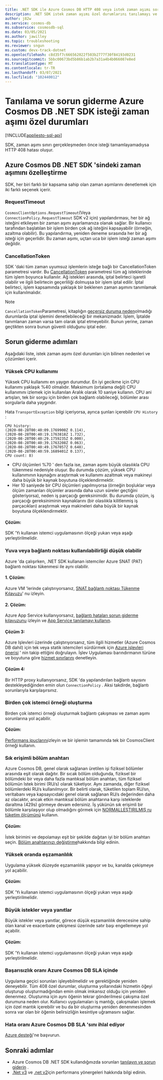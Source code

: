 ```yaml
---
title: .NET SDK ile Azure Cosmos DB HTTP 408 veya istek zaman aşımı sorunlarını giderme
description: .NET SDK istek zaman aşımı özel durumlarını tanılamayı ve gidermeyi öğrenin.
author: j82w
ms.service: cosmos-db
ms.subservice: cosmosdb-sql
ms.date: 03/05/2021
ms.author: jawilley
ms.topic: troubleshooting
ms.reviewer: sngun
ms.custom: devx-track-dotnet
ms.openlocfilehash: c8d35f7c666562022f503b2777f30f84193d0231
ms.sourcegitcommit: 5bbc00673bd5b86b1ab2b7a31a4b4b066087e8ed
ms.translationtype: MT
ms.contentlocale: tr-TR
ms.lasthandoff: 03/07/2021
ms.locfileid: "102440012"
---
```

# <a name="diagnose-and-troubleshoot-azure-cosmos-db-net-sdk-request-timeout-exceptions"></a>Tanılama ve sorun giderme Azure Cosmos DB .NET SDK isteği zaman aşımı özel durumları
[!INCLUDE[appliesto-sql-api](includes/appliesto-sql-api.md)]

SDK, zaman aşımı sınırı gerçekleşmeden önce isteği tamamlayamadıysa HTTP 408 hatası oluşur.

## <a name="customize-the-timeout-on-the-azure-cosmos-db-net-sdk"></a>Azure Cosmos DB .NET SDK 'sindeki zaman aşımını özelleştirme

SDK, her biri farklı bir kapsama sahip olan zaman aşımlarını denetlemek için iki farklı seçenek içerir.

### <a name="requesttimeout"></a>RequestTimeout

`CosmosClientOptions.RequestTimeout`(Veya `ConnectionPolicy.RequestTimeout` SDK v2 için) yapılandırması, her bir ağ isteğini etkileyen bir zaman aşımı ayarlamanıza olanak sağlar. Bir kullanıcı tarafından başlatılan bir işlem birden çok ağ isteğini kapsayabilir (örneğin, azaltma olabilir). Bu yapılandırma, yeniden deneme sırasında her bir ağ isteği için geçerlidir. Bu zaman aşımı, uçtan uca bir işlem isteği zaman aşımı değildir.

### <a name="cancellationtoken"></a>CancellationToken

SDK 'daki tüm zaman uyumsuz işlemlerin isteğe bağlı bir CancellationToken parametresi vardır. Bu [CancellationToken](/dotnet/standard/threading/how-to-listen-for-cancellation-requests-by-polling) parametresi tüm ağ isteklerinde tüm işlem boyunca kullanılır. Ağ istekleri arasında, iptal belirteci işaretli olabilir ve ilgili belirtecin geçerliliği dolmuşsa bir işlem iptal edilir. İptal belirteci, işlem kapsamında yaklaşık bir beklenen zaman aşımını tanımlamak için kullanılmalıdır.

> [!NOTE]
> `CancellationToken`Parametresi, kitaplığın [geçersiz duruma neden](https://devblogs.microsoft.com/premier-developer/recommended-patterns-for-cancellationtoken/)olmadığı durumlarda iptal işlemini denetlebileceği bir mekanizmadır. İşlem, İptalde tanımlanan zaman varsa tam olarak iptal etmeyebilir. Bunun yerine, zaman geçtikten sonra bunun güvenli olduğunu iptal eder.

## <a name="troubleshooting-steps"></a>Sorun giderme adımları
Aşağıdaki liste, istek zaman aşımı özel durumları için bilinen nedenleri ve çözümleri içerir.

### <a name="high-cpu-utilization"></a>Yüksek CPU kullanımı
Yüksek CPU kullanımı en yaygın durumdur. En iyi gecikme için CPU kullanımı yaklaşık %40 olmalıdır. Maksimum (ortalama değil) CPU kullanımını izlemek için kullanılan Aralık olarak 10 saniye kullanın. CPU ani artışları, tek bir sorgu için birden çok bağlantı olabileceği, bölümler arası sorgularla daha yaygındır.

Hata `TransportException` bilgi içeriyorsa, ayrıca şunları içerebilir `CPU History` :

```
CPU history: 
(2020-08-28T00:40:09.1769900Z 0.114), 
(2020-08-28T00:40:19.1763818Z 1.732), 
(2020-08-28T00:40:29.1759235Z 0.000), 
(2020-08-28T00:40:39.1763208Z 0.063), 
(2020-08-28T00:40:49.1767057Z 0.648), 
(2020-08-28T00:40:59.1689401Z 0.137), 
CPU count: 8)
```

* CPU ölçümleri %70 ' den fazla ise, zaman aşımı büyük olasılıkla CPU tükenmesi nedeniyle oluşur. Bu durumda çözüm, yüksek CPU kullanımının kaynağını araştırmak ve kullanımı azaltmak veya makineyi daha büyük bir kaynak boyutuna ölçeklendirmektir.
* Her 10 saniyede bir CPU ölçümleri yapılmıyorsa (örneğin boşluklar veya ölçüm zamanları ölçümler arasında daha uzun süreler geçtiğini gösteriyorsa), neden iş parçacığı gereksinimidir. Bu durumda çözüm, iş parçacığı gereksiniminin kaynaklarını (bir olasılıkla kilitlenmiş iş parçacıkları) araştırmak veya makineleri daha büyük bir kaynak boyutuna ölçeklendirmektir.

#### <a name="solution"></a>Çözüm:
SDK 'Yı kullanan istemci uygulamasının ölçeği yukarı veya aşağı yerleştirilmelidir.

### <a name="socket-or-port-availability-might-be-low"></a>Yuva veya bağlantı noktası kullanılabilirliği düşük olabilir
Azure 'da çalışırken, .NET SDK kullanan istemciler Azure SNAT (PAT) bağlantı noktası tükenmesi ile aynı olabilir.

#### <a name="solution-1"></a>1. Çözüm:
Azure VM 'lerinde çalıştırıyorsanız, [SNAT bağlantı noktası Tükenme Kılavuzu](troubleshoot-dot-net-sdk.md#snat)' nu izleyin.

#### <a name="solution-2"></a>2. Çözüm:
Azure App Service kullanıyorsanız, [bağlantı hataları sorun giderme kılavuzunu](../app-service/troubleshoot-intermittent-outbound-connection-errors.md#cause) izleyin ve [App Service tanılamayı kullanın](https://azure.github.io/AppService/2018/03/01/Deep-Dive-into-TCP-Connections-in-App-Service-Diagnostics.html).

#### <a name="solution-3"></a>Çözüm 3:
Azure Işlevleri üzerinde çalıştırıyorsanız, tüm ilgili hizmetler (Azure Cosmos DB dahil) için tek veya statik istemcileri sürdürmek için [Azure işlevleri önerisi](../azure-functions/manage-connections.md#static-clients) ' nin takip ettiğini doğrulayın. İşlev Uygulaması barındırmanın türüne ve boyutuna göre [hizmet sınırlarını](../azure-functions/functions-scale.md#service-limits) denetleyin.

#### <a name="solution-4"></a>Çözüm 4:
Bir HTTP proxy kullanıyorsanız, SDK 'da yapılandırılan bağlantı sayısını destekleyediğinden emin olun `ConnectionPolicy` . Aksi takdirde, bağlantı sorunlarıyla karşılaşırsınız.

### <a name="create-multiple-client-instances"></a>Birden çok istemci örneği oluşturma
Birden çok istemci örneği oluşturmak bağlantı çakışması ve zaman aşımı sorunlarına yol açabilir.

#### <a name="solution"></a>Çözüm:
[Performans ipuçlarını](performance-tips-dotnet-sdk-v3-sql.md#sdk-usage)izleyin ve bir işlemin tamamında tek bir CosmosClient örneği kullanın.

### <a name="hot-partition-key"></a>Sık erişimli bölüm anahtarı
Azure Cosmos DB, genel olarak sağlanan üretilen işi fiziksel bölümler arasında eşit olarak dağıtır. Bir sıcak bölüm olduğunda, fiziksel bir bölümdeki bir veya daha fazla mantıksal bölüm anahtarı, tüm fiziksel bölümün Istek birimi (RU/s) olarak tüketiyor. Aynı zamanda, diğer fiziksel bölümlerdeki RU/s kullanılmıyor. Bir belirti olarak, tüketilen toplam RU/sn, veritabanı veya kapsayıcıdaki genel olarak sağlanan RU/s değerinden daha az olacaktır, ancak etkin mantıksal bölüm anahtarına karşı isteklerde daraltma (429s) görmeye devam edersiniz. İş yükünün sık erişimli bir bölümle karşılaşıyor olup olmadığını görmek için [NORMALLEŞTIRILMIŞ ru tüketim ölçümünü](monitor-normalized-request-units.md) kullanın. 

#### <a name="solution"></a>Çözüm:
İstek birimini ve depolamayı eşit bir şekilde dağıtan iyi bir bölüm anahtarı seçin. [Bölüm anahtarınızı değiştirme](https://devblogs.microsoft.com/cosmosdb/how-to-change-your-partition-key/)hakkında bilgi edinin.

### <a name="high-degree-of-concurrency"></a>Yüksek oranda eşzamanlılık
Uygulama yüksek düzeyde eşzamanlılık yapıyor ve bu, kanalda çekişmeye yol açabilir.

#### <a name="solution"></a>Çözüm:
SDK 'Yı kullanan istemci uygulamasının ölçeği yukarı veya aşağı yerleştirilmelidir.

### <a name="large-requests-or-responses"></a>Büyük istekler veya yanıtlar
Büyük istekler veya yanıtlar, görece düşük eşzamanlılık derecesine sahip olan kanal ve exacerbate çekişmesi üzerinde satır başı engellemeye yol açabilir.

#### <a name="solution"></a>Çözüm:
SDK 'Yı kullanan istemci uygulamasının ölçeği yukarı veya aşağı yerleştirilmelidir.

### <a name="failure-rate-is-within-the-azure-cosmos-db-sla"></a>Başarısızlık oranı Azure Cosmos DB SLA içinde
Uygulama geçici sorunları işleyebilmelidir ve gerektiğinde yeniden deneyebilir. Tüm 408 özel durumlar, oluşturma yollarındaki hizmetin öğeyi oluşturup oluşturmadığından emin olmak imkansız olduğu için yeniden denenmez. Oluşturma için aynı öğenin tekrar gönderilmesi çakışma özel durumuna neden olur. Kullanıcı uygulamaları iş mantığı, çakışmaları işlemek için özel mantık içerebilir ve bu da bir oluşturma yeniden denenmesinden sonra var olan bir öğenin belirsizliğin kesintiye uğramasını sağlar.

### <a name="failure-rate-violates-the-azure-cosmos-db-sla"></a>Hata oranı Azure Cosmos DB SLA 'sını ihlal ediyor
[Azure desteği](https://aka.ms/azure-support)'ne başvurun.

## <a name="next-steps"></a>Sonraki adımlar
* Azure Cosmos DB .NET SDK kullandığınızda sorunları [tanılayın ve sorun giderin](troubleshoot-dot-net-sdk.md) .
* [.Net v3](performance-tips-dotnet-sdk-v3-sql.md) ve [.net v2](performance-tips.md)için performans yönergeleri hakkında bilgi edinin.